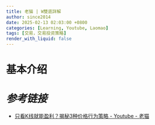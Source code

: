 ```yaml
---
title: 老猫 | W雙底詳解
author: since2014
date: 2025-02-13 02:03:00 +0800
categories: [Learning, Youtube, Laomao]
tags: [交易，交易投资策略]
render_with_liquid: false
---
```


# 基本介绍



# *参考链接*

+ [只看K线就能盈利？揭秘3种价格行为策略 - Youtube - 老猫](https://youtu.be/3yKEbWAB6yI?si=-SnSTm3HCUhpdKRp)